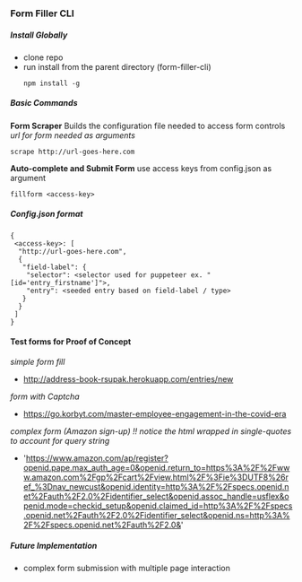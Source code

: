 ### Form Filler CLI

##### Install Globally
* clone repo
* run install from the parent directory (form-filler-cli)
  ```
  npm install -g
  ```

##### Basic Commands
**Form Scraper**
Builds the configuration file needed to access form controls
*url for form needed as arguments*
```
scrape http://url-goes-here.com
```

**Auto-complete and Submit Form**
use access keys from config.json as argument
```
fillform <access-key>
```

##### Config.json format
```
{
 <access-key>: [
  "http://url-goes-here.com",
  {
   "field-label": {
    "selector": <selector used for puppeteer ex. "[id='entry_firstname']">,
    "entry": <seeded entry based on field-label / type>
   }
  }
 ]   
}
```

#### Test forms for Proof of Concept
*simple form fill*
* http://address-book-rsupak.herokuapp.com/entries/new

*form with Captcha*
* https://go.korbyt.com/master-employee-engagement-in-the-covid-era

*complex form (Amazon sign-up) !! notice the html wrapped in single-quotes to account for query string*
* 'https://www.amazon.com/ap/register?openid.pape.max_auth_age=0&openid.return_to=https%3A%2F%2Fwww.amazon.com%2Fgp%2Fcart%2Fview.html%2F%3Fie%3DUTF8%26ref_%3Dnav_newcust&openid.identity=http%3A%2F%2Fspecs.openid.net%2Fauth%2F2.0%2Fidentifier_select&openid.assoc_handle=usflex&openid.mode=checkid_setup&openid.claimed_id=http%3A%2F%2Fspecs.openid.net%2Fauth%2F2.0%2Fidentifier_select&openid.ns=http%3A%2F%2Fspecs.openid.net%2Fauth%2F2.0&'


##### Future Implementation
* complex form submission with multiple page interaction